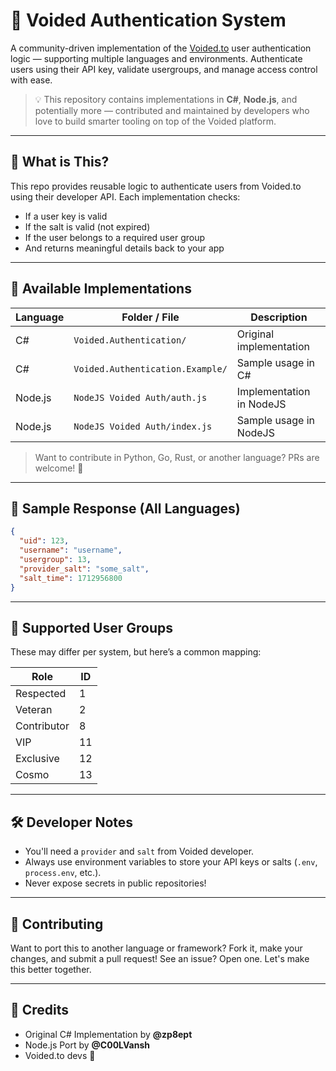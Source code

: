

# 🔐 Voided Authentication System

A community-driven implementation of the [Voided.to](https://voided.to) user authentication logic — supporting multiple languages and environments. Authenticate users using their API key, validate usergroups, and manage access control with ease.

> 💡 This repository contains implementations in **C#**, **Node.js**, and potentially more — contributed and maintained by developers who love to build smarter tooling on top of the Voided platform.

---

## 🚀 What is This?

This repo provides reusable logic to authenticate users from Voided.to using their developer API. Each implementation checks:
- If a user key is valid
- If the salt is valid (not expired)
- If the user belongs to a required user group
- And returns meaningful details back to your app

---

## 📂 Available Implementations

| Language | Folder / File                  | Description                          |
|----------|--------------------------------|--------------------------------------|
| C#       | `Voided.Authentication/`       | Original implementation              |
| C#       | `Voided.Authentication.Example/` | Sample usage in C#                  |
| Node.js  | `NodeJS Voided Auth/auth.js`      | Implementation in NodeJS      |
| Node.js | `NodeJS Voided Auth/index.js`   | Sample usage in NodeJS |
> Want to contribute in Python, Go, Rust, or another language? PRs are welcome! 💙

---

## 🧪 Sample Response (All Languages)

```json
{
  "uid": 123,
  "username": "username",
  "usergroup": 13,
  "provider_salt": "some_salt",
  "salt_time": 1712956800
}

```

---

## 🎯 Supported User Groups

These may differ per system, but here’s a common mapping:

| Role        | ID  |
|-------------|-----|
| Respected   | 1   |
| Veteran     | 2   |
| Contributor | 8   |
| VIP         | 11  |
| Exclusive   | 12  |
| Cosmo       | 13  |

---

## 🛠️ Developer Notes

- You'll need a `provider` and `salt` from Voided developer.
- Always use environment variables to store your API keys or salts (`.env`, `process.env`, etc.).
- Never expose secrets in public repositories!

---

## 🤝 Contributing

Want to port this to another language or framework? Fork it, make your changes, and submit a pull request! See an issue? Open one. Let's make this better together.

---


## 👥 Credits

- Original C# Implementation by **@zp8ept**
- Node.js Port by **@C00LVansh**
- Voided.to devs 💜



